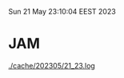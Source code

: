 Sun 21 May 23:10:04 EEST 2023
# JAM
<a href='./cache/202305/21_23.log'>./cache/202305/21_23.log</a>

